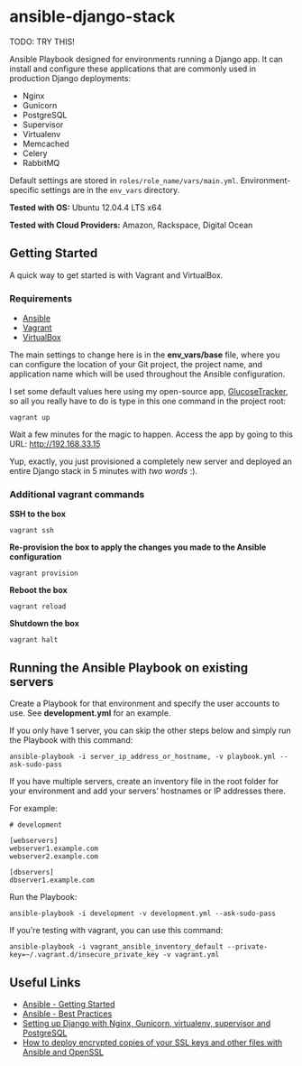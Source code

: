 ansible-django-stack
====================

TODO: TRY THIS!

Ansible Playbook designed for environments running a Django app.  It can install and configure these applications that are commonly used in production Django deployments:
- Nginx
- Gunicorn
- PostgreSQL
- Supervisor
- Virtualenv
- Memcached
- Celery
- RabbitMQ

Default settings are stored in ```roles/role_name/vars/main.yml```.  Environment-specific settings are in the ```env_vars``` directory.

**Tested with OS:** Ubuntu 12.04.4 LTS x64

**Tested with Cloud Providers:** Amazon, Rackspace, Digital Ocean

## Getting Started
A quick way to get started is with Vagrant and VirtualBox.

### Requirements
- [Ansible](http://docs.ansible.com/intro_installation.html)
- [Vagrant](http://www.vagrantup.com/downloads.html)
- [VirtualBox](https://www.virtualbox.org/wiki/Downloads)

The main settings to change here is in the **env_vars/base** file, where you can configure the location of your Git project, the project name, and application name which will be used throughout the Ansible configuration.

I set some default values here using my open-source app, [GlucoseTracker](https://github.com/jcalazan/glucose-tracker), so all you really have to do is type in this one command in the project root:
```
vagrant up
```

Wait a few minutes for the magic to happen.  Access the app by going to this URL: http://192.168.33.15

Yup, exactly, you just provisioned a completely new server and deployed an entire Django stack in 5 minutes with _two words_ :).

### Additional vagrant commands
**SSH to the box**
```
vagrant ssh
```

**Re-provision the box to apply the changes you made to the Ansible configuration**
```
vagrant provision
```

**Reboot the box**
```
vagrant reload
```

**Shutdown the box**
```
vagrant halt
```

## Running the Ansible Playbook on existing servers
Create a Playbook for that environment and specify the user accounts to use. See **development.yml** for an example.

If you only have 1 server, you can skip the other steps below and simply run the Playbook with this command:

```
ansible-playbook -i server_ip_address_or_hostname, -v playbook.yml --ask-sudo-pass
```

If you have multiple servers, create an inventory file in the root folder for your environment and add your servers' hostnames or IP addresses there.

For example:

```
# development

[webservers]
webserver1.example.com
webserver2.example.com

[dbservers]
dbserver1.example.com
```

Run the Playbook:

```
ansible-playbook -i development -v development.yml --ask-sudo-pass
```

If you're testing with vagrant, you can use this command:

```
ansible-playbook -i vagrant_ansible_inventory_default --private-key=~/.vagrant.d/insecure_private_key -v vagrant.yml
```

## Useful Links
- [Ansible - Getting Started](http://docs.ansible.com/intro_getting_started.html)
- [Ansible - Best Practices](http://docs.ansible.com/playbooks_best_practices.html)
- [Setting up Django with Nginx, Gunicorn, virtualenv, supervisor and PostgreSQL](http://michal.karzynski.pl/blog/2013/06/09/django-nginx-gunicorn-virtualenv-supervisor/)
- [How to deploy encrypted copies of your SSL keys and other files with Ansible and OpenSSL](http://www.calazan.com/how-to-deploy-encrypted-copies-of-your-ssl-keys-and-other-files-with-ansible-and-openssl/)

